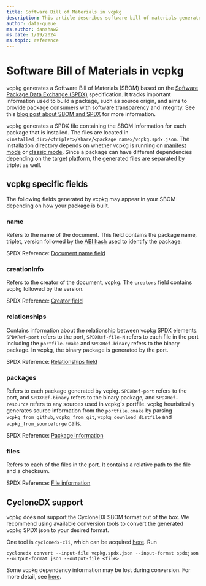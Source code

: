```yaml
---
title: Software Bill of Materials in vcpkg
description: This article describes software bill of materials generated by vcpkg.
author: data-queue
ms.author: danshaw2
ms.date: 1/19/2024
ms.topic: reference
---
```


# Software Bill of Materials in vcpkg

vcpkg generates a Software Bill of Materials (SBOM) based on the [Software
Package Data Exchange (SPDX)](https://spdx.github.io/spdx-spec/v2.3/)
specification. It tracks important information used to build a package, such as
source origin, and aims to provide package consumers with software transparency
and integrity. See this [blog post about SBOM and
SPDX](https://devblogs.microsoft.com/engineering-at-microsoft/generating-software-bills-of-materials-sboms-with-spdx-at-microsoft/)
for more information.

vcpkg generates a SPDX file containing the SBOM information for each package
that is installed. The files are located in
`<installed_dir>/<triplet>/share/<package name>/vcpkg.spdx.json`. The
installation directory depends on whether vcpkg is running on [manifest
mode](../concepts/manifest-mode.md) or [classic
mode](../concepts/classic-mode.md). Since a package can have different
dependencies depending on the target platform, the generated files are separated
by triplet as well.

## vcpkg specific fields
The following fields generated by vcpkg may appear in your SBOM depending on how your package is built.

### name
Refers to the name of the document. This field contains the package name, triplet, version followed by the [ABI hash](../reference/binarycaching.md#abi-hash) used to identify the package.

SPDX Reference: [Document name field](https://spdx.github.io/spdx-spec/v2.3/document-creation-information/#64-document-name-field)

### creationInfo
Refers to the creator of the document, vcpkg. The `creators` field contains vcpkg followed by the version.

SPDX Reference: [Creator field](https://spdx.github.io/spdx-spec/v2.3/document-creation-information/#68-creator-field)

### relationships
Contains information about the relationship between vcpkg SPDX elements. `SPDXRef-port` refers to the port, `SPDXRef-file-N` refers to each file in the port including the `portfile.cmake` and `SPDXRef-binary` refers to the binary package. In vcpkg, the binary package is generated by the port.

SPDX Reference: [Relationships field](https://spdx.github.io/spdx-spec/v2.3/relationships-between-SPDX-elements/)

### packages
Refers to each package generated by vcpkg. `SPDXRef-port` refers to the port, and `SPDXRef-binary` refers to the binary package, and `SPDXRef-resource` refers to any sources used in vcpkg's portfile. vcpkg heuristically generates source information from the `portfile.cmake` by parsing `vcpkg_from_github`, `vcpkg_from_git`, `vcpkg_download_distfile` and `vcpkg_from_sourceforge` calls.

SPDX Reference: [Package information](https://spdx.github.io/spdx-spec/v2.3/package-information/)

### files

Refers to each of the files in the port. It contains a relative path to the file and a checksum.

SPDX Reference: [File information](https://spdx.github.io/spdx-spec/v2.3/file-information/)

## CycloneDX support
vcpkg does not support the CycloneDX SBOM format out of the box. We recommend
using available conversion tools to convert the generated vcpkg SPDX json to your
desired format.

One tool is `cyclonedx-cli`, which can be acquired [here](https://github.com/CycloneDX/cyclonedx-cli). Run
```console
cyclonedx convert --input-file vcpkg.spdx.json --input-format spdxjson --output-format json --output-file <file>
```

Some vcpkg dependency information may be lost during conversion. For more detail,
see [here](https://github.com/CycloneDX/cyclonedx-cli?tab=readme-ov-file#spdx-format).
